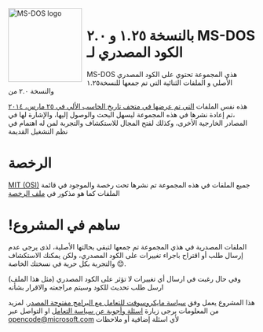 <img width="150" height="150" align="left" style="float: left; margin: 0 10px 0 0;" alt="MS-DOS logo" src="https://github.com/Microsoft/MS-DOS/blob/main/.readmes/msdos-logo.png">   

# بالنسخة ١.٢٥ و ٢.٠ MS-DOS الكود المصدري لـ

MS-DOS هذي المجموعة تحتوي على الكود المصدري الأصلي و الملفات الثنائية التي تم جمعها للنسخة١.٢٥ والنسخة ٢.٠ من


 هذه نفس الملفات [التي تم عرضها في متحف تاريخ الحاسب الألي في ٢٥ مارس، ٢٠١٤](http://www.computerhistory.org/atchm/microsoft-ms-dos-early-source-code/)
 ،تم إعادة نشرها في هذه المجموعة ليسهل البحث والوصول إليها، والإشارة لها في المصادر الخارجية الأخرى، وكذلك لفتح المجال للاستكشاف والتجربة لمن له اهتمام في نظم التشغيل القديمة

# الرخصة
[MIT (OSI)](https://en.wikipedia.org/wiki/MIT_License) جميع الملفات في هذه المجموعة تم نشرها تحت رخصة
والموجود في قائمة الملفات كما هو مذكور في [ملف الرخصة](https://github.com/Microsoft/MS-DOS/blob/master/LICENSE.md)

# !ساهم في المشروع

الملفات المصدرية في هذي المجموعة تم جمعها لتبقى بحالتها الأصلية، لذى يرجى عدم إرسال طلب أو اقتراح باجراء تغييرات على الكود المصدري، ولكن يمكنك الاستكشاف والتجربة بكل حرية في نسختك الخاصة 😊.


وفي حال رغبت في ارسال أي تغييرات لا تؤثر على الكود المصدري (مثل هذا الملف) ارسل طلب تحديث للكود وسيتم مراجعته والاقرار بشأنه

هذا المشروع يعمل وفق [سياسة مايكروسوفت للتعامل مع البرامج مفتوحة المصدر](https://opensource.microsoft.com/codeofconduct/).
لمزيد من المعلومات يرجى زيارة [اسئلة وأجوبة عن سياسة التعامل](https://opensource.microsoft.com/codeofconduct/faq/) او التواصل عبر [opencode@microsoft.com](mailto:opencode@microsoft.com) لأي اسئلة إضافية أو ملاحظات
